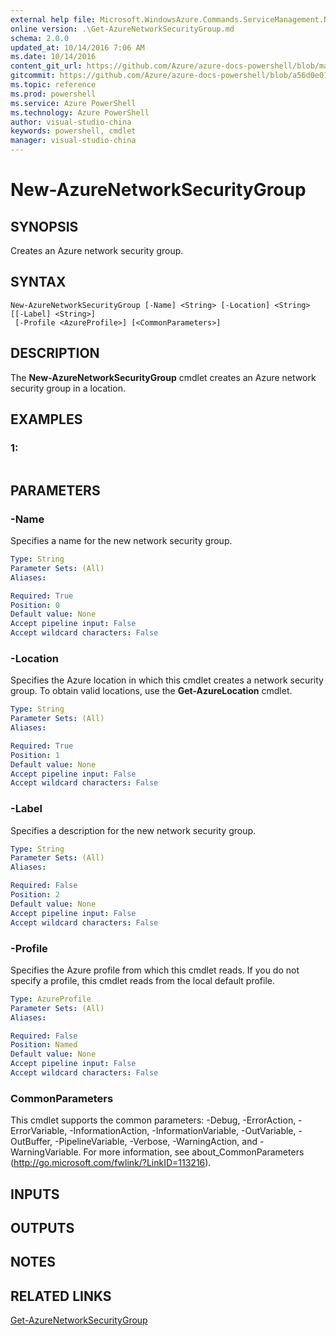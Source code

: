 ```yaml
---
external help file: Microsoft.WindowsAzure.Commands.ServiceManagement.Network.dll-Help.xml
online version: .\Get-AzureNetworkSecurityGroup.md
schema: 2.0.0
updated_at: 10/14/2016 7:06 AM
ms.date: 10/14/2016
content_git_url: https://github.com/Azure/azure-docs-powershell/blob/master/azureps-cmdlets-docs/ServiceManagement/Azure.Networking/v0.9.8/CmdletMDs/New-AzureNetworkSecurityGroup.md
gitcommit: https://github.com/Azure/azure-docs-powershell/blob/a56d0e01e65c2c33aa2af13dd29addc94ead6e88/azureps-cmdlets-docs/ServiceManagement/Azure.Networking/v0.9.8/CmdletMDs/New-AzureNetworkSecurityGroup.md
ms.topic: reference
ms.prod: powershell
ms.service: Azure PowerShell
ms.technology: Azure PowerShell
author: visual-studio-china
keywords: powershell, cmdlet
manager: visual-studio-china
---
```


# New-AzureNetworkSecurityGroup

## SYNOPSIS
Creates an Azure network security group.

## SYNTAX

```
New-AzureNetworkSecurityGroup [-Name] <String> [-Location] <String> [[-Label] <String>]
 [-Profile <AzureProfile>] [<CommonParameters>]
```

## DESCRIPTION
The **New-AzureNetworkSecurityGroup** cmdlet creates an Azure network security group in a location.

## EXAMPLES

### 1:
```

```

## PARAMETERS

### -Name
Specifies a name for the new network security group.

```yaml
Type: String
Parameter Sets: (All)
Aliases: 

Required: True
Position: 0
Default value: None
Accept pipeline input: False
Accept wildcard characters: False
```

### -Location
Specifies the Azure location in which this cmdlet creates a network security group.
To obtain valid locations, use the **Get-AzureLocation** cmdlet.

```yaml
Type: String
Parameter Sets: (All)
Aliases: 

Required: True
Position: 1
Default value: None
Accept pipeline input: False
Accept wildcard characters: False
```

### -Label
Specifies a description for the new network security group.

```yaml
Type: String
Parameter Sets: (All)
Aliases: 

Required: False
Position: 2
Default value: None
Accept pipeline input: False
Accept wildcard characters: False
```

### -Profile
Specifies the Azure profile from which this cmdlet reads.
If you do not specify a profile, this cmdlet reads from the local default profile.

```yaml
Type: AzureProfile
Parameter Sets: (All)
Aliases: 

Required: False
Position: Named
Default value: None
Accept pipeline input: False
Accept wildcard characters: False
```

### CommonParameters
This cmdlet supports the common parameters: -Debug, -ErrorAction, -ErrorVariable, -InformationAction, -InformationVariable, -OutVariable, -OutBuffer, -PipelineVariable, -Verbose, -WarningAction, and -WarningVariable. For more information, see about_CommonParameters (http://go.microsoft.com/fwlink/?LinkID=113216).

## INPUTS

## OUTPUTS

## NOTES

## RELATED LINKS

[Get-AzureNetworkSecurityGroup](.\Get-AzureNetworkSecurityGroup.md)

